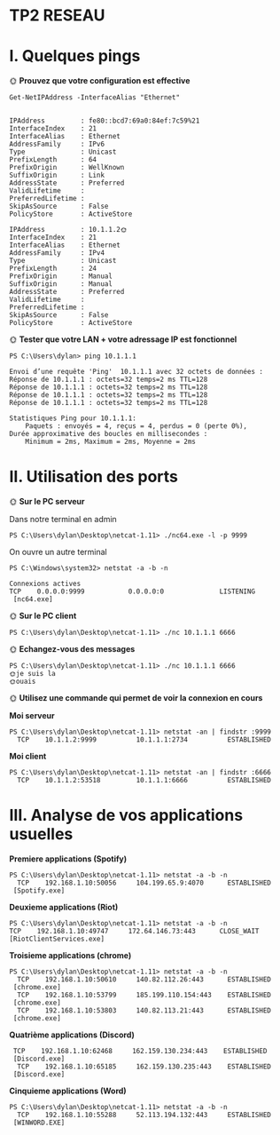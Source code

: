 # TP2 RESEAU

# I. Quelques pings

🌞 **Prouvez que votre configuration est effective**

````
Get-NetIPAddress -InterfaceAlias "Ethernet"


IPAddress         : fe80::bcd7:69a0:84ef:7c59%21
InterfaceIndex    : 21
InterfaceAlias    : Ethernet
AddressFamily     : IPv6
Type              : Unicast
PrefixLength      : 64
PrefixOrigin      : WellKnown
SuffixOrigin      : Link
AddressState      : Preferred
ValidLifetime     :
PreferredLifetime :
SkipAsSource      : False
PolicyStore       : ActiveStore

IPAddress         : 10.1.1.2🌞
InterfaceIndex    : 21
InterfaceAlias    : Ethernet
AddressFamily     : IPv4
Type              : Unicast
PrefixLength      : 24
PrefixOrigin      : Manual
SuffixOrigin      : Manual
AddressState      : Preferred
ValidLifetime     :
PreferredLifetime :
SkipAsSource      : False
PolicyStore       : ActiveStore
````


🌞 **Tester que votre LAN + votre adressage IP est fonctionnel**

```
PS C:\Users\dylan> ping 10.1.1.1

Envoi d’une requête 'Ping'  10.1.1.1 avec 32 octets de données :
Réponse de 10.1.1.1 : octets=32 temps=2 ms TTL=128
Réponse de 10.1.1.1 : octets=32 temps=2 ms TTL=128
Réponse de 10.1.1.1 : octets=32 temps=2 ms TTL=128
Réponse de 10.1.1.1 : octets=32 temps=2 ms TTL=128

Statistiques Ping pour 10.1.1.1:
    Paquets : envoyés = 4, reçus = 4, perdus = 0 (perte 0%),
Durée approximative des boucles en millisecondes :
    Minimum = 2ms, Maximum = 2ms, Moyenne = 2ms
```

# II. Utilisation des ports

🌞 **Sur le PC serveur**

Dans notre terminal en admin 
````
PS C:\Users\dylan\Desktop\netcat-1.11> ./nc64.exe -l -p 9999
````


On ouvre un autre terminal 
```
PS C:\Windows\system32> netstat -a -b -n

Connexions actives
TCP    0.0.0.0:9999           0.0.0.0:0              LISTENING
 [nc64.exe]
```

🌞 **Sur le PC client**
 ````
 PS C:\Users\dylan\Desktop\netcat-1.11> ./nc 10.1.1.1 6666

````
🌞 **Echangez-vous des messages**
````
PS C:\Users\dylan\Desktop\netcat-1.11> ./nc 10.1.1.1 6666
🌞je suis la
🌞ouais
````
🌞 **Utilisez une commande qui permet de voir la connexion en cours**

**Moi serveur**
````
PS C:\Users\dylan\Desktop\netcat-1.11> netstat -an | findstr :9999
  TCP    10.1.1.2:9999          10.1.1.1:2734          ESTABLISHED

````
**Moi client**
````
PS C:\Users\dylan\Desktop\netcat-1.11> netstat -an | findstr :6666
  TCP    10.1.1.2:53518         10.1.1.1:6666          ESTABLISHED
````

# III. Analyse de vos applications usuelles



**Premiere applications (Spotify)**
````
PS C:\Users\dylan\Desktop\netcat-1.11> netstat -a -b -n
  TCP    192.168.1.10:50056     104.199.65.9:4070      ESTABLISHED
 [Spotify.exe]
 ````

 **Deuxieme applications (Riot)**

 ````
 PS C:\Users\dylan\Desktop\netcat-1.11> netstat -a -b -n
 TCP    192.168.1.10:49747     172.64.146.73:443      CLOSE_WAIT
 [RiotClientServices.exe]
 ````
**Troisieme applications (chrome)**

`````
PS C:\Users\dylan\Desktop\netcat-1.11> netstat -a -b -n
  TCP    192.168.1.10:50610     140.82.112.26:443      ESTABLISHED
 [chrome.exe]
  TCP    192.168.1.10:53799     185.199.110.154:443    ESTABLISHED
 [chrome.exe]
  TCP    192.168.1.10:53803     140.82.113.21:443      ESTABLISHED
 [chrome.exe]
 ``````

**Quatrième applications (Discord)**

`````
 TCP    192.168.1.10:62468     162.159.130.234:443    ESTABLISHED
 [Discord.exe]
  TCP    192.168.1.10:65185     162.159.130.235:443    ESTABLISHED
 [Discord.exe]

``````

**Cinquieme applications (Word)**

`````
PS C:\Users\dylan\Desktop\netcat-1.11> netstat -a -b -n
  TCP    192.168.1.10:55288     52.113.194.132:443     ESTABLISHED
 [WINWORD.EXE]
``````

